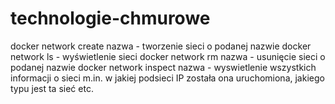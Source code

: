 # technologie-chmurowe
docker network create nazwa - tworzenie sieci o podanej nazwie
docker network ls - wyświetlenie sieci
docker network rm nazwa - usunięcie sieci o podanej nazwie
docker network inspect nazwa - wyswietlenie wszystkich informacji o sieci m.in. w jakiej podsieci IP została ona uruchomiona, jakiego typu jest ta sieć etc.

